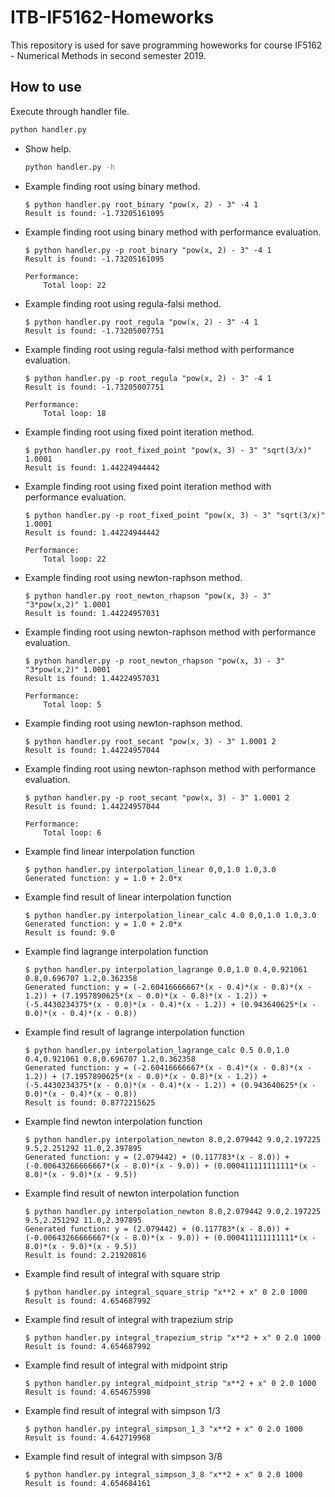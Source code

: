 # ITB-IF5162-Homeworks

This repository is used for save programming howeworks for course IF5162 - Numerical Methods in second semester 2019.

## How to use

Execute through handler file.
```bash
python handler.py
```

- Show help.
  ```bash
  python handler.py -h
  ```

- Example finding root using binary method.
  ```
  $ python handler.py root_binary "pow(x, 2) - 3" -4 1
  Result is found: -1.73205161095
  ```

- Example finding root using binary method with performance evaluation.
  ```
  $ python handler.py -p root_binary "pow(x, 2) - 3" -4 1
  Result is found: -1.73205161095

  Performance:
      Total loop: 22

  ```

- Example finding root using regula-falsi method.
  ```
  $ python handler.py root_regula "pow(x, 2) - 3" -4 1
  Result is found: -1.73205007751
  ```

- Example finding root using regula-falsi method with performance evaluation.
  ```
  $ python handler.py -p root_regula "pow(x, 2) - 3" -4 1
  Result is found: -1.73205007751

  Performance:
      Total loop: 18

  ```

- Example finding root using fixed point iteration method.
  ```
  $ python handler.py root_fixed_point "pow(x, 3) - 3" "sqrt(3/x)" 1.0001
  Result is found: 1.44224944442
  ```

- Example finding root using fixed point iteration method with performance evaluation.
  ```
  $ python handler.py -p root_fixed_point "pow(x, 3) - 3" "sqrt(3/x)" 1.0001
  Result is found: 1.44224944442

  Performance:
      Total loop: 22

  ```

- Example finding root using newton-raphson method.
  ```
  $ python handler.py root_newton_rhapson "pow(x, 3) - 3" "3*pow(x,2)" 1.0001
  Result is found: 1.44224957031
  ```

- Example finding root using newton-raphson method with performance evaluation.
  ```
  $ python handler.py -p root_newton_rhapson "pow(x, 3) - 3" "3*pow(x,2)" 1.0001
  Result is found: 1.44224957031

  Performance:
      Total loop: 5

  ```

- Example finding root using newton-raphson method.
  ```
  $ python handler.py root_secant "pow(x, 3) - 3" 1.0001 2
  Result is found: 1.44224957044
  ```

- Example finding root using newton-raphson method with performance evaluation.
  ```
  $ python handler.py -p root_secant "pow(x, 3) - 3" 1.0001 2
  Result is found: 1.44224957044

  Performance:
      Total loop: 6

  ```

- Example find linear interpolation function
  ```
  $ python handler.py interpolation_linear 0,0,1.0 1.0,3.0
  Generated function: y = 1.0 + 2.0*x
  ```

- Example find result of linear interpolation function
  ```
  $ python handler.py interpolation_linear_calc 4.0 0,0,1.0 1.0,3.0
  Generated function: y = 1.0 + 2.0*x
  Result is found: 9.0
  ```

- Example find lagrange interpolation function
  ```
  $ python handler.py interpolation_lagrange 0.0,1.0 0.4,0.921061 0.8,0.696707 1.2,0.362358
  Generated function: y = (-2.60416666667*(x - 0.4)*(x - 0.8)*(x - 1.2)) + (7.1957890625*(x - 0.0)*(x - 0.8)*(x - 1.2)) + (-5.4430234375*(x - 0.0)*(x - 0.4)*(x - 1.2)) + (0.943640625*(x - 0.0)*(x - 0.4)*(x - 0.8))
  ```

- Example find result of lagrange interpolation function
  ```
  $ python handler.py interpolation_lagrange_calc 0.5 0.0,1.0 0.4,0.921061 0.8,0.696707 1.2,0.362358
  Generated function: y = (-2.60416666667*(x - 0.4)*(x - 0.8)*(x - 1.2)) + (7.1957890625*(x - 0.0)*(x - 0.8)*(x - 1.2)) + (-5.4430234375*(x - 0.0)*(x - 0.4)*(x - 1.2)) + (0.943640625*(x - 0.0)*(x - 0.4)*(x - 0.8))
  Result is found: 0.8772215625
  ```

- Example find newton interpolation function
  ```
  $ python handler.py interpolation_newton 8.0,2.079442 9.0,2.197225 9.5,2.251292 11.0,2.397895
  Generated function: y = (2.079442) + (0.117783*(x - 8.0)) + (-0.00643266666667*(x - 8.0)*(x - 9.0)) + (0.000411111111111*(x - 8.0)*(x - 9.0)*(x - 9.5))
  ```

- Example find result of newton interpolation function
  ```
  $ python handler.py interpolation_newton 8.0,2.079442 9.0,2.197225 9.5,2.251292 11.0,2.397895
  Generated function: y = (2.079442) + (0.117783*(x - 8.0)) + (-0.00643266666667*(x - 8.0)*(x - 9.0)) + (0.000411111111111*(x - 8.0)*(x - 9.0)*(x - 9.5))
  Result is found: 2.21920816
  ```

- Example find result of integral with square strip
  ```
  $ python handler.py integral_square_strip "x**2 + x" 0 2.0 1000
  Result is found: 4.654687992
  ```

- Example find result of integral with trapezium strip
  ```
  $ python handler.py integral_trapezium_strip "x**2 + x" 0 2.0 1000
  Result is found: 4.654687992
  ```

- Example find result of integral with midpoint strip
  ```
  $ python handler.py integral_midpoint_strip "x**2 + x" 0 2.0 1000
  Result is found: 4.654675998
  ```

- Example find result of integral with simpson 1/3
  ```
  $ python handler.py integral_simpson_1_3 "x**2 + x" 0 2.0 1000
  Result is found: 4.642719968
  ```

- Example find result of integral with simpson 3/8
  ```
  $ python handler.py integral_simpson_3_8 "x**2 + x" 0 2.0 1000
  Result is found: 4.654684161
  ```
